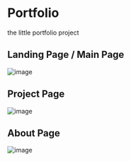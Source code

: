 # Portfolio
the little portfolio project
## Landing Page / Main Page
![image](https://github.com/yannikontos/Portfolio/assets/90143712/c4c07fde-da18-4043-8251-8eaa417298d8)
## Project Page
![image](https://user-images.githubusercontent.com/90143712/235392644-f0cd6a4c-e315-4376-a949-2269d8403cc7.png)
## About Page
![image](https://user-images.githubusercontent.com/90143712/235392685-804f99e8-6616-472e-bb8e-1718ebecc428.png)
